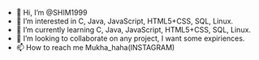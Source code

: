 - 👋 Hi, I’m @SHIM1999
- 👀 I’m interested in C, Java, JavaScript, HTML5+CSS, SQL, Linux.
- 🌱 I’m currently learning C, Java, JavaScript, HTML5+CSS, SQL, Linux.
- 💞️ I’m looking to collaborate on any project, I want some expiriences.
- 📫 How to reach me Mukha_haha(INSTAGRAM)

<!---
SHIM1999/SHIM1999 is a ✨ special ✨ repository because its `README.md` (this file) appears on your GitHub profile.
You can click the Preview link to take a look at your changes.
--->
